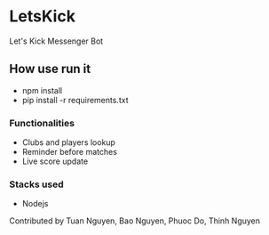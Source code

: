 # LetsKick

Let's Kick Messenger Bot

## How use run it
  - npm install
  - pip install -r requirements.txt

### Functionalities
  - Clubs and players lookup
  - Reminder before matches
  - Live score update
  
### Stacks used
  - Nodejs
  
Contributed by Tuan Nguyen, Bao Nguyen, Phuoc Do, Thinh Nguyen
